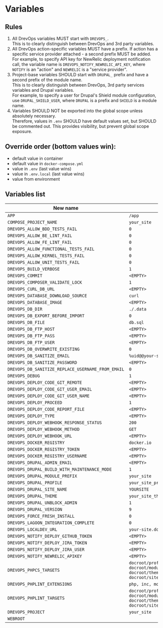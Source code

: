 # Variables

## Rules

1. All DrevOps variables MUST start with `DREVOPS_`.<br/>
   This is to clearly distinguish between DrevOps and 3rd party variables.
2. All DrevOps action-specific variables MUST have a prefix. If action has a
   specific service provider attached - a second prefix MUST be added.<br/>
   For example, to specify API key for NewRelic deployment notification call,
   the variable name is `DREVOPS_NOTIFY_NEWRELIC_API_KEY`, where `NOTIFY` is an
   "action" and `NEWRELIC` is a "service provider".
3. Project-base variables SHOULD start with `DRUPAL_` prefix and have a second
   prefix of the module name.<br/>
   This is to clearly distinguish between DrevOps, 3rd party services variables
   and Drupal variables.<br/>
   For example, to specify a user for Drupal's Shield module configuration,
   use `DRUPAL_SHIELD_USER`, where `DRUPAL` is a prefix and `SHIELD` is a module
   name.
4. Variables SHOULD NOT be exported into the global scope unless absolutely
   necessary.<br/>
   Therefore, values in `.env` SHOULD have default values set, but SHOULD be
   commented out. This provides visibility, but prevent global scope exposure.

## Override order (bottom values win):

- default value in container
- default value in `docker-compose.yml`
- value in `.env` (last value wins)
- value in `.env.local` (last value wins)
- value from environment

## Variables list

| **New name**                                      | **Default value**                                                                                                                     | **Description**   |
|---------------------------------------------------|---------------------------------------------------------------------------------------------------------------------------------------|-------------------|
| `APP`                                             | `/app`                                                                                                                                |                   |
| `COMPOSE_PROJECT_NAME`                            | `your_site`                                                                                                                           |                   |
| `DREVOPS_ALLOW_BDD_TESTS_FAIL`                    | `0`                                                                                                                                   |                   |
| `DREVOPS_ALLOW_BE_LINT_FAIL`                      | `0`                                                                                                                                   |                   |
| `DREVOPS_ALLOW_FE_LINT_FAIL`                      | `0`                                                                                                                                   |                   |
| `DREVOPS_ALLOW_FUNCTIONAL_TESTS_FAIL`             | `0`                                                                                                                                   |                   |
| `DREVOPS_ALLOW_KERNEL_TESTS_FAIL`                 | `0`                                                                                                                                   |                   |
| `DREVOPS_ALLOW_UNIT_TESTS_FAIL`                   | `0`                                                                                                                                   |                   |
| `DREVOPS_BUILD_VERBOSE`                           | `1`                                                                                                                                   |                   |
| `DREVOPS_COMMIT`                                  | `<EMPTY>`                                                                                                                             |                   |
| `DREVOPS_COMPOSER_VALIDATE_LOCK`                  | `1`                                                                                                                                   |                   |
| `DREVOPS_CURL_DB_URL`                             | `<EMPTY>`                                                                                                                             |                   |
| `DREVOPS_DATABASE_DOWNLOAD_SOURCE`                | `curl`                                                                                                                                |                   |
| `DREVOPS_DATABASE_IMAGE`                          | `<EMPTY>`                                                                                                                             |                   |
| `DREVOPS_DB_DIR`                                  | `./.data`                                                                                                                             |                   |
| `DREVOPS_DB_EXPORT_BEFORE_IMPORT`                 | `0`                                                                                                                                   |                   |
| `DREVOPS_DB_FILE`                                 | `db.sql`                                                                                                                              |                   |
| `DREVOPS_DB_FTP_HOST`                             | `<EMPTY>`                                                                                                                             |                   |
| `DREVOPS_DB_FTP_PASS`                             | `<EMPTY>`                                                                                                                             |                   |
| `DREVOPS_DB_FTP_USER`                             | `<EMPTY>`                                                                                                                             |                   |
| `DREVOPS_DB_OVERWRITE_EXISTING`                   | `0`                                                                                                                                   |                   |
| `DREVOPS_DB_SANITIZE_EMAIL`                       | `%uid@@your-site-url`                                                                                                                 |                   |
| `DREVOPS_DB_SANITIZE_PASSWORD`                    | `<EMPTY>`                                                                                                                             |                   |
| `DREVOPS_DB_SANITIZE_REPLACE_USERNAME_FROM_EMAIL` | `0`                                                                                                                                   |                   |
| `DREVOPS_DEBUG`                                   | `1`                                                                                                                                   |                   |
| `DREVOPS_DEPLOY_CODE_GIT_REMOTE`                  | `<EMPTY>`                                                                                                                             |                   |
| `DREVOPS_DEPLOY_CODE_GIT_USER_EMAIL`              | `<EMPTY>`                                                                                                                             |                   |
| `DREVOPS_DEPLOY_CODE_GIT_USER_NAME`               | `<EMPTY>`                                                                                                                             |                   |
| `DREVOPS_DEPLOY_PROCEED`                          | `1`                                                                                                                                   |                   |
| `DREVOPS_DEPLOY_CODE_REPORT_FILE`                 | `<EMPTY>`                                                                                                                             |                   |
| `DREVOPS_DEPLOY_TYPE`                             | `<EMPTY>`                                                                                                                             |                   |
| `DREVOPS_DEPLOY_WEBHOOK_RESPONSE_STATUS`          | `200`                                                                                                                                 |                   |
| `DREVOPS_DEPLOY_WEBHOOK_METHOD`                   | `GET`                                                                                                                                 |                   |
| `DREVOPS_DEPLOY_WEBHOOK_URL`                      | `<EMPTY>`                                                                                                                             |                   |
| `DREVOPS_DOCKER_REGISTRY`                         | `docker.io`                                                                                                                           |                   |
| `DREVOPS_DOCKER_REGISTRY_TOKEN`                   | `<EMPTY>`                                                                                                                             |                   |
| `DREVOPS_DOCKER_REGISTRY_USERNAME`                | `<EMPTY>`                                                                                                                             |                   |
| `DREVOPS_DRUPAL_ADMIN_EMAIL`                      | `<EMPTY>`                                                                                                                             |                   |
| `DREVOPS_DRUPAL_BUILD_WITH_MAINTENANCE_MODE`      | `1`                                                                                                                                   |                   |
| `DREVOPS_DRUPAL_MODULE_PREFIX`                    | `your_site`                                                                                                                           |                   |
| `DREVOPS_DRUPAL_PROFILE`                          | `your_site_profile`                                                                                                                   |                   |
| `DREVOPS_DRUPAL_SITE_NAME`                        | `YOURSITE`                                                                                                                            |                   |
| `DREVOPS_DRUPAL_THEME`                            | `your_site_theme`                                                                                                                     |                   |
| `DREVOPS_DRUPAL_UNBLOCK_ADMIN`                    | `1`                                                                                                                                   |                   |
| `DREVOPS_DRUPAL_VERSION`                          | `9`                                                                                                                                   |                   |
| `DREVOPS_FORCE_FRESH_INSTALL`                     | `0`                                                                                                                                   |                   |
| `DREVOPS_LAGOON_INTEGRATION_COMPLETE`             | `0`                                                                                                                                   |                   |
| `DREVOPS_LOCALDEV_URL`                            | `your-site.docker.amazee.io`                                                                                                          |                   |
| `DREVOPS_NOTIFY_DEPLOY_GITHUB_TOKEN`              | `<EMPTY>`                                                                                                                             |                   |
| `DREVOPS_NOTIFY_DEPLOY_JIRA_TOKEN`                | `<EMPTY>`                                                                                                                             |                   |
| `DREVOPS_NOTIFY_DEPLOY_JIRA_USER`                 | `<EMPTY>`                                                                                                                             |                   |
| `DREVOPS_NOTIFY_NEWRELIC_APIKEY`                  | `<EMPTY>`                                                                                                                             |                   |
| `DREVOPS_PHPCS_TARGETS`                           | `docroot/profiles/custom/your_site_profile, docroot/modules/custom, docroot/themes/custom, docroot/sites/default/settings.php, tests` |                   |
| `DREVOPS_PHPLINT_EXTENSIONS`                      | `php, inc, module, theme, install`                                                                                                    |                   |
| `DREVOPS_PHPLINT_TARGETS`                         | `docroot/profiles/custom/your_site_profile, docroot/modules/custom, docroot/themes/custom, docroot/sites/default/settings.php, tests` |                   |
| `DREVOPS_PROJECT`                                 | `your_site`                                                                                                                           |                   |
| `WEBROOT`                                         |                                                                                                                                       |                   |
